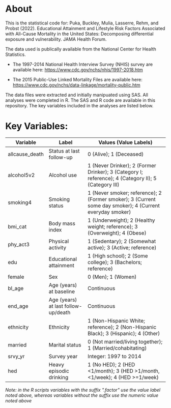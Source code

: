 # About

This is the statistical code for:
Puka, Buckley, Mulia, Lasserre, Rehm, and Probst (2022). Educational Attainment and Lifestyle Risk Factors Associated with All-Cause Mortality in the United States: Decomposing differential exposure and vulnerability. JAMA Health Forum.


The data used is publically available from the National Center for Health Statistics.

- The 1997-2014 National Health Interview Survey (NHIS) survey are available here: https://www.cdc.gov/nchs/nhis/1997-2018.htm

- The 2015 Public-Use Linked Mortality Files are available here: https://www.cdc.gov/nchs/data-linkage/mortality-public.htm

The data files were extracted and initially manipuated using SAS. All analyses were completed in R. The SAS and R code are available in this repository. The key variables included in the analyses are listed below.

# Key Variables:

| Variable           	| Label                                 	| Values (Value Labels)                                                                                   	|
|-------------------	|---------------------------------------	|----------------------------------------------------------------------------------------------------------	|
| allcause_death    	| Status at last follow-up              	| 0 (Alive); 1 (Deceased)                                                                                   |
| alcohol5v2        	| Alcohol use                           	| 1 (Never Drinker); 2 (Former Drinker); 3 (Category I; reference); 4 (Category II); 5 (Category III)      	|
| smoking4           	| Smoking status                        	| 1 (Never smoker; reference); 2 (Former smoker); 3 (Current some day smoker); 4 (Current everyday smoker) 	|
| bmi_cat           	| Body mass index                       	| 1 (Underweight); 2 (Healthy weight; reference); 3 (Overweight); 4 (Obese)                                	|
| phy_act3          	| Physical activity                     	| 1 (Sedentary); 2 (Somewhat active); 3 (Active; reference)                                                	|
| edu            	    | Educational attainment                	| 1 (High school); 2 (Some college); 3 (Bachelors; reference)                                               	|
| female            	| Sex                                   	| 0 (Men); 1 (Women)                                                                                       	|
| bl_age         	    | Age (years) at baseline 	              | Continuous                                                                                               	|
| end_age        	    | Age (years) at last follow-up/death   	| Continuous                                                                                              	|
| ethnicity      	    | Ethnicity                             	| 1 (Non-Hispanic White; reference); 2 (Non-Hispanic Black); 3 (Hispanic); 4 (Other)                       	|
| married        	    | Marital status                        	| 0 (Not married/living together); 1 (Married/cohabitating)                                                	|
| srvy_yr        	    | Survey year                           	| Integer: 1997 to 2014                                                                                    	|
| hed            	    | Heavy episodic drinking               	| 1 (No HED); 2 (HED <1/month); 3 (HED >1/month, <1/week); 4 (HED >=1/week)                                	|

*Note: in the R scripts variables with the suffix ".factor" use the value label noted above, whereas variables without the suffix use the numeric value noted above*
